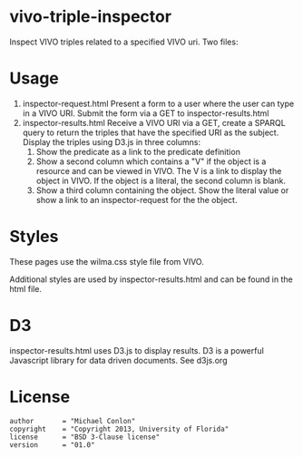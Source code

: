 vivo-triple-inspector
=====================

Inspect VIVO triples related to a specified VIVO uri. Two files:

# Usage

1. inspector-request.html  Present a form to a user where the user can 
type in a VIVO URI.  Submit the form via a GET to inspector-results.html
1. inspector-results.html Receive a VIVO URI via a GET, create a SPARQL 
query to return the triples that have the specified URI as the subject.
Display the triples using D3.js in three columns:
    1. Show the predicate as a link to the predicate definition
	1. Show a second column which contains a "V" if the object is a resource
	and can be viewed in VIVO. The V is a link to display the object in VIVO.
	If the object is a literal, the second column is blank.
	1. Show a third column containing the object.  Show the literal value or
	show a link to an inspector-request for the the object.
	
# Styles

These pages use the wilma.css style file from VIVO.

Additional styles are used by inspector-results.html and can be found in 
the html file.

# D3

inspector-results.html uses D3.js to display results.  D3 is a powerful 
Javascript library for data driven documents.  See d3js.org

# License

    author       = "Michael Conlon"
    copyright    = "Copyright 2013, University of Florida"
    license      = "BSD 3-Clause license"
    version      = "01.0"